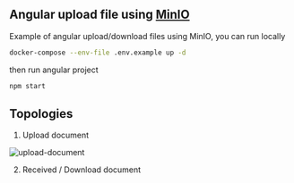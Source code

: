 ## Angular upload file using [MinIO](https://min.io/)

Example of angular upload/download files using MinIO, you can run locally

```bash
docker-compose --env-file .env.example up -d
```

then run angular project

```bash
npm start
```

## Topologies 

1. Upload document

![upload-document](https://www.plantuml.com/plantuml/png/RL3DIWGn3BxtAV822ulUFCYkdlOWYk83PDewPkqqGvCAlht9_WmZU6k_Vx8JnQPzAW6xSktJa5i869KRF1RALG45kXWwcv0YpMZOlewzO7EkZY5oAJagSHLuedfuTdoYIlp7z83nAzUqVpauZpE5X8e3IeOFAbaSJSEfdRvHyoLY-RfZ-RZGPy7ctYR07RpFXJ41JJZcHURhZ3NDASjaRxQ03FB642gRfj7ugQwySkUCBlwMMvWRAqSkmMXmHmZdjCsr-pNBp5Koy73CKO7IfTKcUwToMtF_jwB0KRYkMjnj8McuHlYzpg8qUBld6zTZp28WhacBhOwhOJVRxMMI7sr5zDFPt9QoQECVdxIp3Nqglm00 "How to upload document")

2. Received / Download document

